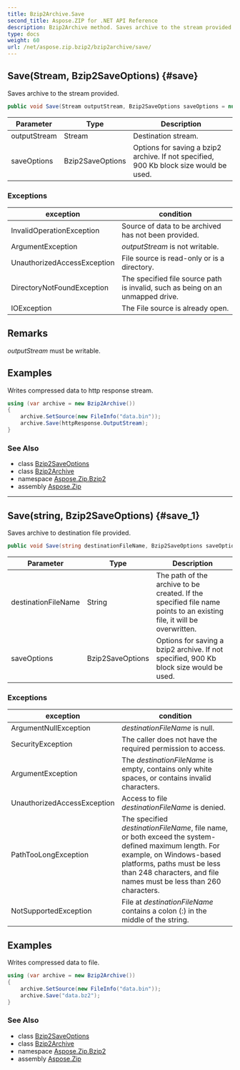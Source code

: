 ```yaml
---
title: Bzip2Archive.Save
second_title: Aspose.ZIP for .NET API Reference
description: Bzip2Archive method. Saves archive to the stream provided
type: docs
weight: 60
url: /net/aspose.zip.bzip2/bzip2archive/save/
---
```

## Save(Stream, Bzip2SaveOptions) {#save}

Saves archive to the stream provided.

```csharp
public void Save(Stream outputStream, Bzip2SaveOptions saveOptions = null)
```

| Parameter | Type | Description |
| --- | --- | --- |
| outputStream | Stream | Destination stream. |
| saveOptions | Bzip2SaveOptions | Options for saving a bzip2 archive. If not specified, 900 Kb block size would be used. |

### Exceptions

| exception | condition |
| --- | --- |
| InvalidOperationException | Source of data to be archived has not been provided. |
| ArgumentException | *outputStream* is not writable. |
| UnauthorizedAccessException | File source is read-only or is a directory. |
| DirectoryNotFoundException | The specified file source path is invalid, such as being on an unmapped drive. |
| IOException | The File source is already open. |

## Remarks

*outputStream* must be writable.

## Examples

Writes compressed data to http response stream.

```csharp
using (var archive = new Bzip2Archive()) 
{
    archive.SetSource(new FileInfo("data.bin"));
    archive.Save(httpResponse.OutputStream);
}
```

### See Also

* class [Bzip2SaveOptions](../../bzip2saveoptions/)
* class [Bzip2Archive](../)
* namespace [Aspose.Zip.Bzip2](../../bzip2archive/)
* assembly [Aspose.Zip](../../../)

---

## Save(string, Bzip2SaveOptions) {#save_1}

Saves archive to destination file provided.

```csharp
public void Save(string destinationFileName, Bzip2SaveOptions saveOptions = null)
```

| Parameter | Type | Description |
| --- | --- | --- |
| destinationFileName | String | The path of the archive to be created. If the specified file name points to an existing file, it will be overwritten. |
| saveOptions | Bzip2SaveOptions | Options for saving a bzip2 archive. If not specified, 900 Kb block size would be used. |

### Exceptions

| exception | condition |
| --- | --- |
| ArgumentNullException | *destinationFileName* is null. |
| SecurityException | The caller does not have the required permission to access. |
| ArgumentException | The *destinationFileName* is empty, contains only white spaces, or contains invalid characters. |
| UnauthorizedAccessException | Access to file *destinationFileName* is denied. |
| PathTooLongException | The specified *destinationFileName*, file name, or both exceed the system-defined maximum length. For example, on Windows-based platforms, paths must be less than 248 characters, and file names must be less than 260 characters. |
| NotSupportedException | File at *destinationFileName* contains a colon (:) in the middle of the string. |

## Examples

Writes compressed data to file.

```csharp
using (var archive = new Bzip2Archive()) 
{
    archive.SetSource(new FileInfo("data.bin"));
    archive.Save("data.bz2");
}
```

### See Also

* class [Bzip2SaveOptions](../../bzip2saveoptions/)
* class [Bzip2Archive](../)
* namespace [Aspose.Zip.Bzip2](../../bzip2archive/)
* assembly [Aspose.Zip](../../../)


